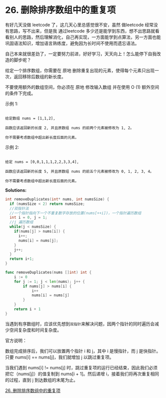 # 26. 删除排序数组中的重复项


有好几天没做 leetcode 了，这几天心里总感觉很不安，虽然 做leetcode 经常没有思路，写不出来，但是我 通过leetcode 多少还是能学到东西，想不出思路就看看别人的思路，然后理解消化，自己再实现，一方面能学到点算法，另一方面也能巩固语法知识，增加语言熟练度，避免因为长时间不使用而遗忘语法。

自己本来就很差劲了，一定要努力前进，好好学习，天天向上！怎么能停下自我改造的脚步呢？

给定一个排序数组，你需要在 原地 删除重复出现的元素，使得每个元素只出现一次，返回移除后数组的新长度。

不要使用额外的数组空间，你必须在 原地 修改输入数组 并在使用 O (1) 额外空间的条件下完成。

示例 1:

```

给定数组 nums = [1,1,2], 

函数应该返回新的长度 2, 并且原数组 nums 的前两个元素被修改为 1, 2。 

你不需要考虑数组中超出新长度后面的元素。

```
示例 2:
```

给定 nums = [0,0,1,1,1,2,2,3,3,4],

函数应该返回新的长度 5, 并且原数组 nums 的前五个元素被修改为 0, 1, 2, 3, 4。

你不需要考虑数组中超出新长度后面的元素。

```

**Solutions:**

```c
int removeDuplicates(int* nums, int numsSize) {
  if (numsSize < 2) return numsSize;
  //双指针法
  //一个指针指向下一个不重复数字存放的位置(nums[++i])，一个指针遍历数组
  int i = 0, j = 1;
  //j 遍历数组
  while(j < numsSize) {
    if(nums[j] > nums[i]) {
      i++;
      nums[i] = nums[j];
    }
    j++;
  }
  return i+1;
}
```

```go
func removeDuplicates(nums []int) int {
	i := 0
	for j := 1; j < len(nums); j++ {
		if nums[j] > nums[i] {
			i++
			nums[i] = nums[j]
		}
	}
	return i + 1
}
```

当遇到有序数组时，应该优先想到`双指针`来解决问题，因两个指针的同时遍历会减少空间复杂度和时间复杂度。

官方说明：

数组完成排序后，我们可以放置两个指针 i 和 j，其中 i 是慢指针，而 j 是快指针。只要 nums[i] == nums[j]，我们就增加 j 以跳过重复项。

当我们遇到 nums[i] != nums[j] 时，跳过重复项的运行已经结束，因此我们必须把它（nums[j]）的值复制到 nums[i + 1]。然后递增 i，接着我们将再次重复相同的过程，直到 j 到达数组的末尾为止。

[26. 删除排序数组中的重复项](https://leetcode-cn.com/problems/remove-duplicates-from-sorted-array/)
